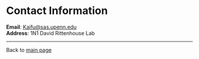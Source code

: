 # Contact Information

**Email**: Kaifu@sas.upenn.edu  
**Address**: 1N1 David Rittenhouse Lab

---

Back to [main page](https://kaifu96.github.io)
